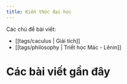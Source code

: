 ```yaml
---
title: Kiến thức đại học
---
```


Các chủ đề bài viết:
- [[tags/caculus | Giải tích]]
- [[tags/philosophy | Triết học Mác - Lênin]]

# Các bài viết gần đây
